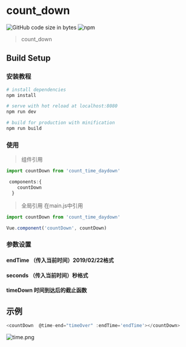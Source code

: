 
# count_down
![GitHub code size in bytes](https://img.shields.io/github/languages/code-size/dondonZh/count-time-dayDown)
![npm](https://img.shields.io/npm/v/count_time_daydown)
> count_down

## Build Setup
### 安装教程
``` bash
# install dependencies
npm install

# serve with hot reload at localhost:8080
npm run dev

# build for production with minification
npm run build
```
### 使用
> 组件引用
```javascript
import countDown from 'count_time_daydown'

 components:{
    countDown
  }

```
> 全局引用 在main.js中引用
```javascript
import countDown from 'count_time_daydown'

Vue.component('countDown', countDown)
```
### 参数设置
#### endTime （传入当前时间）2019/02/22格式

#### seconds （传入当前时间）秒格式

#### timeDown 时间到达后的截止函数

## 示例
```javascript
<countDown  @time-end="timeOver" :endTime='endTime'></countDown>
```
![time.png](http://tc.lihail.cn/time.png)
